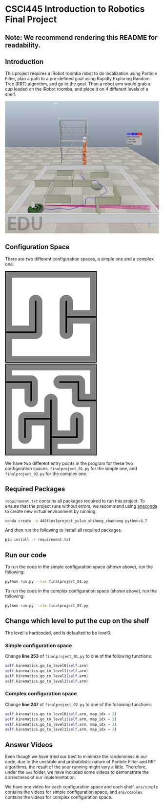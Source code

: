 # CSCI445 Introduction to Robotics Final Project
## Note: We recommend rendering this README for readability.
## Introduction
This project requires a iRobot roomba robot to do localization using Particle Filter, plan a path to a pre-defined goal using Rapidly Exploring Random Tree (RRT) algorithm, and go to the goal. Then a robot arm would grab a cup loaded on the iRobot roomba, and place it on 4 different levels of a shelf.

![alt text](intro.png)

## Configuration Space
There are two different configuration spaces, a simple one and a complex one.

![alt text](configuration_space.png) ![alt text](configuration_space_2.png)

We have two different entry points in the program for these two configuration spaces. `finalproject_01.py` for the simple one, and `finalproject_02.py` for the complex one.

## Required Packages
`requirement.txt` contains all packages required to run this project. To ensure that the project runs without errors, we recommend using [anaconda](https://www.anaconda.com/) to create new virtual environment by running:
```bash
conda create -n 445finalproject_yulun_shihong_zhaohang python=3.7
```
And then run the following to install all required packages.
```bash
pip install -r requirement.txt
```

## Run our code
To run the code in the simple configuration space (shown above), run the following:
```bash
python run.py --sim finalproject_01.py
```

To run the code in the complex configuration space (shown above), run the following:
```bash
python run.py --sim finalproject_02.py
```

## Change which level to put the cup on the shelf
The level is hardcoded, and is defaulted to be level0.
### Simple configuration space
Change **line 253** of `finalproject_01.py` to one of the following functions:
```python
self.kinematics.go_to_level0(self.arm)
self.kinematics.go_to_level1(self.arm)
self.kinematics.go_to_level2(self.arm)
self.kinematics.go_to_level3(self.arm)
```
### Complex configuration space
Change **line 247** of `finalproject_02.py` to one of the following functions:
```python
self.kinematics.go_to_level0(self.arm, map_idx = 2)
self.kinematics.go_to_level1(self.arm, map_idx = 2)
self.kinematics.go_to_level2(self.arm, map_idx = 2)
self.kinematics.go_to_level3(self.arm, map_idx = 2)
```

## Answer Videos
Even though we have tried our best to minimize the randomness in our code, due to the unstable and probabilistic nature of Particle Filter and RRT algorithms, the result of the your running might vary a little. Therefore, under the `ans` folder, we have included some videos to demonstrate the correctness of our implementation.

We have one video for each configuration space and each shelf. `ans/simple` contains the videos for simple configuration space, and `ans/complex` contains the videos for complex configuration space.